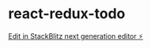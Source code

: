 # react-redux-todo

[Edit in StackBlitz next generation editor ⚡️](https://stackblitz.com/~/github.com/mounicauddagiri/react-redux-todo)